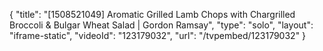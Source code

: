 {
    "title": "[1508521049] Aromatic Grilled Lamb Chops with Chargrilled Broccoli & Bulgar Wheat Salad | Gordon Ramsay",
    "type": "solo",
    "layout": "iframe-static",
    "videoId": "123179032",
    "url": "\/tvpembed\/123179032"
}
